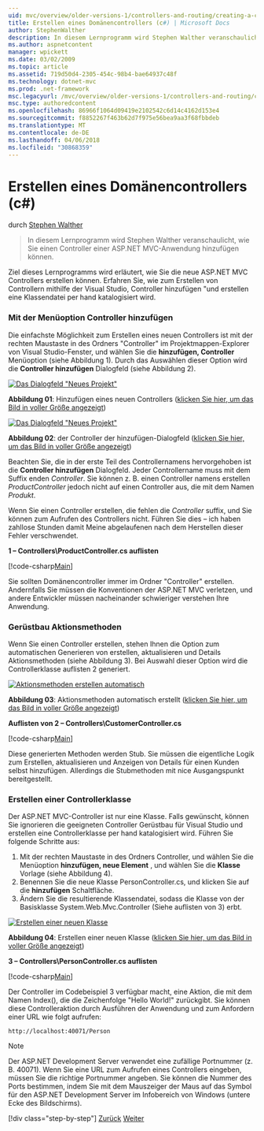 ```yaml
---
uid: mvc/overview/older-versions-1/controllers-and-routing/creating-a-controller-cs
title: Erstellen eines Domänencontrollers (c#) | Microsoft Docs
author: StephenWalther
description: In diesem Lernprogramm wird Stephen Walther veranschaulicht, wie Sie einen Controller einer ASP.NET MVC-Anwendung hinzufügen können.
ms.author: aspnetcontent
manager: wpickett
ms.date: 03/02/2009
ms.topic: article
ms.assetid: 719d50d4-2305-454c-98b4-bae64937c48f
ms.technology: dotnet-mvc
ms.prod: .net-framework
msc.legacyurl: /mvc/overview/older-versions-1/controllers-and-routing/creating-a-controller-cs
msc.type: authoredcontent
ms.openlocfilehash: 86966f1064d09419e2102542c6d14c4162d153e4
ms.sourcegitcommit: f8852267f463b62d7f975e56bea9aa3f68fbbdeb
ms.translationtype: MT
ms.contentlocale: de-DE
ms.lasthandoff: 04/06/2018
ms.locfileid: "30868359"
---
```

<a name="creating-a-controller-c"></a>Erstellen eines Domänencontrollers (c#)
====================
durch [Stephen Walther](https://github.com/StephenWalther)

> In diesem Lernprogramm wird Stephen Walther veranschaulicht, wie Sie einen Controller einer ASP.NET MVC-Anwendung hinzufügen können.


Ziel dieses Lernprogramms wird erläutert, wie Sie die neue ASP.NET MVC Controllers erstellen können. Erfahren Sie, wie zum Erstellen von Controllern mithilfe der Visual Studio, Controller hinzufügen "und erstellen eine Klassendatei per hand katalogisiert wird.

### <a name="using-the-add-controller-menu-option"></a>Mit der Menüoption Controller hinzufügen

Die einfachste Möglichkeit zum Erstellen eines neuen Controllers ist mit der rechten Maustaste in des Ordners "Controller" im Projektmappen-Explorer von Visual Studio-Fenster, und wählen Sie die **hinzufügen, Controller** Menüoption (siehe Abbildung 1). Durch das Auswählen dieser Option wird die **Controller hinzufügen** Dialogfeld (siehe Abbildung 2).


[![Das Dialogfeld "Neues Projekt"](creating-a-controller-cs/_static/image1.jpg)](creating-a-controller-cs/_static/image1.png)

**Abbildung 01**: Hinzufügen eines neuen Controllers ([klicken Sie hier, um das Bild in voller Größe angezeigt](creating-a-controller-cs/_static/image2.png))


[![Das Dialogfeld "Neues Projekt"](creating-a-controller-cs/_static/image2.jpg)](creating-a-controller-cs/_static/image3.png)

**Abbildung 02**: der Controller der hinzufügen-Dialogfeld ([klicken Sie hier, um das Bild in voller Größe angezeigt](creating-a-controller-cs/_static/image4.png))


Beachten Sie, die in der erste Teil des Controllernamens hervorgehoben ist die **Controller hinzufügen** Dialogfeld. Jeder Controllername muss mit dem Suffix enden *Controller*. Sie können z. B. einen Controller namens erstellen *ProductController* jedoch nicht auf einen Controller aus, die mit dem Namen *Produkt*.


Wenn Sie einen Controller erstellen, die fehlen die *Controller* suffix, und Sie können zum Aufrufen des Controllers nicht. Führen Sie dies – ich haben zahllose Stunden damit Meine abgelaufenen nach dem Herstellen dieser Fehler verschwendet.


**1 – Controllers\ProductController.cs auflisten**

[!code-csharp[Main](creating-a-controller-cs/samples/sample1.cs)]

Sie sollten Domänencontroller immer im Ordner "Controller" erstellen. Andernfalls Sie müssen die Konventionen der ASP.NET MVC verletzen, und andere Entwickler müssen nacheinander schwieriger verstehen Ihre Anwendung.

### <a name="scaffolding-action-methods"></a>Gerüstbau Aktionsmethoden

Wenn Sie einen Controller erstellen, stehen Ihnen die Option zum automatischen Generieren von erstellen, aktualisieren und Details Aktionsmethoden (siehe Abbildung 3). Bei Auswahl dieser Option wird die Controllerklasse auflisten 2 generiert.


[![Aktionsmethoden erstellen automatisch](creating-a-controller-cs/_static/image3.jpg)](creating-a-controller-cs/_static/image5.png)

**Abbildung 03**: Aktionsmethoden automatisch erstellt ([klicken Sie hier, um das Bild in voller Größe angezeigt](creating-a-controller-cs/_static/image6.png))


**Auflisten von 2 – Controllers\CustomerController.cs**

[!code-csharp[Main](creating-a-controller-cs/samples/sample2.cs)]

Diese generierten Methoden werden Stub. Sie müssen die eigentliche Logik zum Erstellen, aktualisieren und Anzeigen von Details für einen Kunden selbst hinzufügen. Allerdings die Stubmethoden mit nice Ausgangspunkt bereitgestellt.

### <a name="creating-a-controller-class"></a>Erstellen einer Controllerklasse

Der ASP.NET MVC-Controller ist nur eine Klasse. Falls gewünscht, können Sie ignorieren die geeigneten Controller Gerüstbau für Visual Studio und erstellen eine Controllerklasse per hand katalogisiert wird. Führen Sie folgende Schritte aus:

1. Mit der rechten Maustaste in des Ordners Controller, und wählen Sie die Menüoption **hinzufügen, neue Element** , und wählen Sie die **Klasse** Vorlage (siehe Abbildung 4).
2. Benennen Sie die neue Klasse PersonController.cs, und klicken Sie auf die **hinzufügen** Schaltfläche.
3. Ändern Sie die resultierende Klassendatei, sodass die Klasse von der Basisklasse System.Web.Mvc.Controller (Siehe auflisten von 3) erbt.


[![Erstellen einer neuen Klasse](creating-a-controller-cs/_static/image4.jpg)](creating-a-controller-cs/_static/image7.png)

**Abbildung 04**: Erstellen einer neuen Klasse ([klicken Sie hier, um das Bild in voller Größe angezeigt](creating-a-controller-cs/_static/image8.png))


**3 – Controllers\PersonController.cs auflisten**

[!code-csharp[Main](creating-a-controller-cs/samples/sample3.cs)]

Der Controller im Codebeispiel 3 verfügbar macht, eine Aktion, die mit dem Namen Index(), die die Zeichenfolge "Hello World!" zurückgibt. Sie können diese Controlleraktion durch Ausführen der Anwendung und zum Anfordern einer URL wie folgt aufrufen:

`http://localhost:40071/Person`

> [!NOTE]
> 
> Der ASP.NET Development Server verwendet eine zufällige Portnummer (z. B. 40071). Wenn Sie eine URL zum Aufrufen eines Controllers eingeben, müssen Sie die richtige Portnummer angeben. Sie können die Nummer des Ports bestimmen, indem Sie mit dem Mauszeiger der Maus auf das Symbol für den ASP.NET Development Server im Infobereich von Windows (untere Ecke des Bildschirms).
> 
> [!div class="step-by-step"]
> [Zurück](adding-dynamic-content-to-a-cached-page-cs.md)
> [Weiter](creating-an-action-cs.md)
